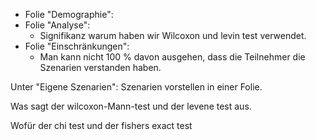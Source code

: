 - Folie "Demographie":
- Folie "Analyse":
	- Signifikanz warum haben wir Wilcoxon und levin test verwendet.
- Folie "Einschränkungen": 
	- Man kann nicht 100 % davon ausgehen, dass die Teilnehmer die Szenarien verstanden haben.




Unter "Eigene Szenarien":
	Szenarien vorstellen in einer Folie.


Was sagt der wilcoxon-Mann-test und der levene test aus.

Wofür der chi test und der fishers exact test

